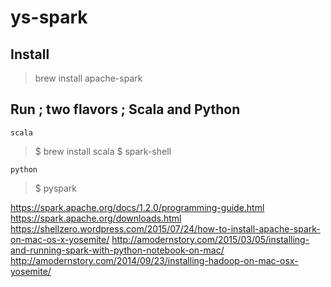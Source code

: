 # ys-spark

## Install

> brew install apache-spark

## Run ; two flavors ; Scala and Python

`scala`
> $ brew install scala
> $ spark-shell 

`python`
> $ pyspark


https://spark.apache.org/docs/1.2.0/programming-guide.html
https://spark.apache.org/downloads.html
https://shellzero.wordpress.com/2015/07/24/how-to-install-apache-spark-on-mac-os-x-yosemite/
http://amodernstory.com/2015/03/05/installing-and-running-spark-with-python-notebook-on-mac/
http://amodernstory.com/2014/09/23/installing-hadoop-on-mac-osx-yosemite/

